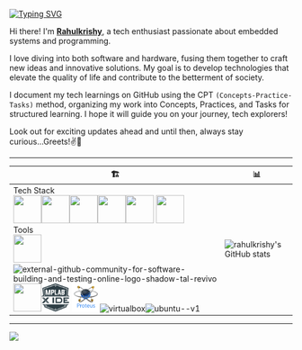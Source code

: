 <!---
Readme Typing SVG: https://readme-typing-svg.herokuapp.com/demo/?pause=750&color=2CF74C&lines=Hi%E2%9C%8C%F0%9F%8F%BB
--->
[![Typing SVG](https://readme-typing-svg.herokuapp.com?font=Fira+Code&pause=750&color=4EF739&width=435&lines=%F0%9F%91%8B%F0%9F%8F%BB+Welcome+to+My+GitHub+Profile!+;Hi!%E2%9C%8C%F0%9F%8F%BB;I'm+Rahulkrishy%F0%9F%91%A8%F0%9F%8F%BB%E2%80%8D%F0%9F%92%BB)](https://git.io/typing-svg)

Hi there! I'm [**Rahulkrishy**](https://github.com/rahulkrishy), a tech enthusiast passionate about embedded systems and programming. <br/>

I love diving into both software and hardware, fusing them together to craft new ideas and innovative solutions. My goal is to develop technologies that elevate the quality of life and contribute to the betterment of society.

I document my tech learnings on GitHub using the CPT `(Concepts-Practice-Tasks)` method, organizing my work into Concepts, Practices, and Tasks for structured learning. I hope it will guide you on your journey, tech explorers!

Look out for exciting updates ahead and until then, always stay curious...Greets!✌🚀

---

|  🏗️           |   📊   |
| ------------- | -------|
| Tech Stack <br/> <img height="50" width="50" src="https://img.icons8.com/color/48/000000/c-programming.png"/><img height="50" width="50" src="https://img.icons8.com/color/48/000000/c-plus-plus-logo.png"/><img height="50" width="50" src="https://img.icons8.com/color/48/000000/python.png"/><img height="50" width="50" src="https://img.icons8.com/color/48/000000/java-coffee-cup-logo.png"/><img width="50" height="50" src="https://img.icons8.com/color/50/motherboard.png"/> <img height="50" width="50" src="https://img.icons8.com/fluent/48/000000/arduino.png"/><br/>Tools<br/><img height="50" width="50" src="https://img.icons8.com/color/50/000000/git.png"/><img width="50" height="50" src="https://img.icons8.com/external-tal-revivo-shadow-tal-revivo/50/external-github-community-for-software-building-and-testing-online-logo-shadow-tal-revivo.png" alt="external-github-community-for-software-building-and-testing-online-logo-shadow-tal-revivo"/><img height="50" width="50" src="https://img.icons8.com/color/48/000000/visual-studio-code-2019.png"/><img height="50" width="50" src="README_File_Assets/mplab-x-ide-logo.png"/> <img height="50" width="50" src="README_File_Assets/Proteus_8_logo.png"/><img width="50" height="50" src="https://img.icons8.com/color/50/virtualbox.png" alt="virtualbox"/><img width="50" height="50" src="https://img.icons8.com/color/50/ubuntu--v1.png" alt="ubuntu--v1"/>  |  ![rahulkrishy's GitHub stats](https://github-readme-stats.vercel.app/api?username=rahulkrishy&theme=chartreuse-dark&show_icons=true&&hide=issues,contribs&&card_width=200) |

<!---
GitHub stats: https://github.com/anuraghazra/github-readme-stats
--->


---

<!---
Visitors Count: https://visitcount.itsvg.in/
--->
[![](https://visitcount.itsvg.in/api?id=rahulkrishy&label=visitors&color=12&icon=5&pretty=true)](https://visitcount.itsvg.in)

